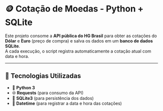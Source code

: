 # 🪙 Cotação de Moedas - Python + SQLite

Este projeto consome a **API pública do HG Brasil** para obter as cotações do **Dólar** e **Euro** (preço de compra) e salva os dados em um **banco de dados SQLite**.  
A cada execução, o script registra automaticamente a cotação atual com data e hora.

---

## 🚀 Tecnologias Utilizadas
- 🐍 **Python 3**
- 🌐 **Requests** (para consumo da API)
- 🧱 **SQLite3** (para persistência dos dados)
- 📅 **Datetime** (para registrar a data e hora das cotações)
